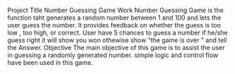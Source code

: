 Project Title       Number Guessing Game
Work
Number Guessing Game is the function taht generates a random number between 1 and 100 and lets the user guess the number. It provides feedback on whether the guess is too low , too high, or correct. User have 5 chances to guess a number if he/she guess right it will show you won othewise show "the game is over " and tell the Answer. 
Objective
The main objective of this game is to assist the user in guessing a randomly generated number. simple logic and control flow have been used in this game.
